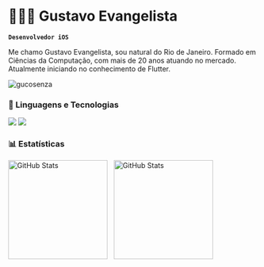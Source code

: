 <!--
### Hi there 👋


**gucosenza/gucosenza** is a ✨ _special_ ✨ repository because its `README.md` (this file) appears on your GitHub profile.

Here are some ideas to get you started:

- 🔭 I’m currently working on ...
- 🌱 I’m currently learning ...
- 👯 I’m looking to collaborate on ...
- 🤔 I’m looking for help with ...
- 💬 Ask me about ...
- 📫 How to reach me: ...
- 😄 Pronouns: ...
- ⚡ Fun fact: ...
-->

# 🧑🏻‍💻 Gustavo Evangelista

**`Desenvolvedor iOS`**

Me chamo Gustavo Evangelista, sou natural do Rio de Janeiro. Formado em Ciências da Computação, com mais de 20 anos atuando no mercado. Atualmente iniciando no conhecimento de Flutter.

<img src="https://komarev.com/ghpvc/?username=gucosenza&color=green" alt="gucosenza" />

### 🤖 Linguagens e Tecnologias

<div>
  <img src="https://img.shields.io/badge/Ruby-CC342D?style=for-the-badge&logo=ruby&logoColor=white" target="_blank"></a>
  <img src="https://img.shields.io/badge/Swift-FA7343?style=for-the-badge&logo=swift&logoColor=white" target="_blank"></a>
</div>

### 📊 Estatísticas

  <img 
    align="left" 
    alt="GitHub Stats" 
    height="200" 
    style="padding-right: 10px;" 
    src="https://github-readme-stats.vercel.app/api?username=gucosenza&show_icons=true&theme=tokyonight&include_all_commits=true&locale=pt-br" 
  />

<img 
      align="left" 
      alt="GitHub Stats" 
      height="200" 
      src="https://github-readme-stats.vercel.app/api/top-langs/?username=gucosenza&theme=tokyonight&layout=compact&custom_title=Tecnologias&langs_count=9" 
  />


